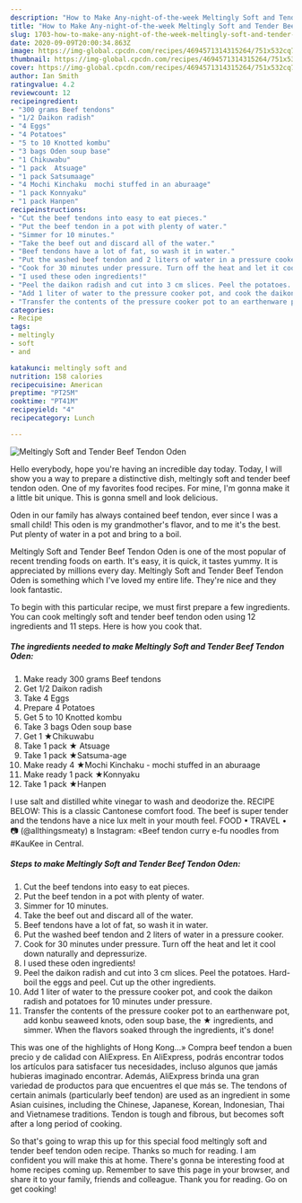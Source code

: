 ```yaml
---
description: "How to Make Any-night-of-the-week Meltingly Soft and Tender Beef Tendon Oden"
title: "How to Make Any-night-of-the-week Meltingly Soft and Tender Beef Tendon Oden"
slug: 1703-how-to-make-any-night-of-the-week-meltingly-soft-and-tender-beef-tendon-oden
date: 2020-09-09T20:00:34.863Z
image: https://img-global.cpcdn.com/recipes/4694571314315264/751x532cq70/meltingly-soft-and-tender-beef-tendon-oden-recipe-main-photo.jpg
thumbnail: https://img-global.cpcdn.com/recipes/4694571314315264/751x532cq70/meltingly-soft-and-tender-beef-tendon-oden-recipe-main-photo.jpg
cover: https://img-global.cpcdn.com/recipes/4694571314315264/751x532cq70/meltingly-soft-and-tender-beef-tendon-oden-recipe-main-photo.jpg
author: Ian Smith
ratingvalue: 4.2
reviewcount: 12
recipeingredient:
- "300 grams Beef tendons"
- "1/2 Daikon radish"
- "4 Eggs"
- "4 Potatoes"
- "5 to 10 Knotted kombu"
- "3 bags Oden soup base"
- "1 Chikuwabu"
- "1 pack  Atsuage"
- "1 pack Satsumaage"
- "4 Mochi Kinchaku  mochi stuffed in an aburaage"
- "1 pack Konnyaku"
- "1 pack Hanpen"
recipeinstructions:
- "Cut the beef tendons into easy to eat pieces."
- "Put the beef tendon in a pot with plenty of water."
- "Simmer for 10 minutes."
- "Take the beef out and discard all of the water."
- "Beef tendons have a lot of fat, so wash it in water."
- "Put the washed beef tendon and 2 liters of water in a pressure cooker."
- "Cook for 30 minutes under pressure. Turn off the heat and let it cool down naturally and depressurize."
- "I used these oden ingredients!"
- "Peel the daikon radish and cut into 3 cm slices. Peel the potatoes. Hard-boil the eggs and peel. Cut up the other ingredients."
- "Add 1 liter of water to the pressure cooker pot, and cook the daikon radish and potatoes for 10 minutes under pressure."
- "Transfer the contents of the pressure cooker pot to an earthenware pot, add konbu seaweed knots, oden soup base, the ★ ingredients, and simmer. When the flavors soaked through the ingredients, it&#39;s done!"
categories:
- Recipe
tags:
- meltingly
- soft
- and

katakunci: meltingly soft and 
nutrition: 158 calories
recipecuisine: American
preptime: "PT25M"
cooktime: "PT41M"
recipeyield: "4"
recipecategory: Lunch

---
```



![Meltingly Soft and Tender Beef Tendon Oden](https://img-global.cpcdn.com/recipes/4694571314315264/751x532cq70/meltingly-soft-and-tender-beef-tendon-oden-recipe-main-photo.jpg)

Hello everybody, hope you're having an incredible day today. Today, I will show you a way to prepare a distinctive dish, meltingly soft and tender beef tendon oden. One of my favorites food recipes. For mine, I'm gonna make it a little bit unique. This is gonna smell and look delicious.

Oden in our family has always contained beef tendon, ever since I was a small child! This oden is my grandmother&#39;s flavor, and to me it&#39;s the best. Put plenty of water in a pot and bring to a boil.

Meltingly Soft and Tender Beef Tendon Oden is one of the most popular of recent trending foods on earth. It's easy, it is quick, it tastes yummy. It is appreciated by millions every day. Meltingly Soft and Tender Beef Tendon Oden is something which I've loved my entire life. They're nice and they look fantastic.


To begin with this particular recipe, we must first prepare a few ingredients. You can cook meltingly soft and tender beef tendon oden using 12 ingredients and 11 steps. Here is how you cook that.

<!--inarticleads1-->

##### The ingredients needed to make Meltingly Soft and Tender Beef Tendon Oden:

1. Make ready 300 grams Beef tendons
1. Get 1/2 Daikon radish
1. Take 4 Eggs
1. Prepare 4 Potatoes
1. Get 5 to 10 Knotted kombu
1. Take 3 bags Oden soup base
1. Get 1 ★Chikuwabu
1. Take 1 pack ★ Atsuage
1. Take 1 pack ★Satsuma-age
1. Make ready 4 ★Mochi Kinchaku - mochi stuffed in an aburaage
1. Make ready 1 pack ★Konnyaku
1. Take 1 pack ★Hanpen


I use salt and distilled white vinegar to wash and deodorize the. RECIPE BELOW: This is a classic Cantonese comfort food. The beef is super tender and the tendons have a nice lux melt in your mouth feel. FOOD • TRAVEL • 📷 (@allthingsmeaty) в Instagram: «Beef tendon curry e-fu noodles from #KauKee in Central. 

<!--inarticleads2-->

##### Steps to make Meltingly Soft and Tender Beef Tendon Oden:

1. Cut the beef tendons into easy to eat pieces.
1. Put the beef tendon in a pot with plenty of water.
1. Simmer for 10 minutes.
1. Take the beef out and discard all of the water.
1. Beef tendons have a lot of fat, so wash it in water.
1. Put the washed beef tendon and 2 liters of water in a pressure cooker.
1. Cook for 30 minutes under pressure. Turn off the heat and let it cool down naturally and depressurize.
1. I used these oden ingredients!
1. Peel the daikon radish and cut into 3 cm slices. Peel the potatoes. Hard-boil the eggs and peel. Cut up the other ingredients.
1. Add 1 liter of water to the pressure cooker pot, and cook the daikon radish and potatoes for 10 minutes under pressure.
1. Transfer the contents of the pressure cooker pot to an earthenware pot, add konbu seaweed knots, oden soup base, the ★ ingredients, and simmer. When the flavors soaked through the ingredients, it&#39;s done!


This was one of the highlights of Hong Kong…» Compra beef tendon a buen precio y de calidad con AliExpress. En AliExpress, podrás encontrar todos los artículos para satisfacer tus necesidades, incluso algunos que jamás hubieras imaginado encontrar. Además, AliExpress brinda una gran variedad de productos para que encuentres el que más se. The tendons of certain animals (particularly beef tendon) are used as an ingredient in some Asian cuisines, including the Chinese, Japanese, Korean, Indonesian, Thai and Vietnamese traditions. Tendon is tough and fibrous, but becomes soft after a long period of cooking. 

So that's going to wrap this up for this special food meltingly soft and tender beef tendon oden recipe. Thanks so much for reading. I am confident you will make this at home. There's gonna be interesting food at home recipes coming up. Remember to save this page in your browser, and share it to your family, friends and colleague. Thank you for reading. Go on get cooking!

